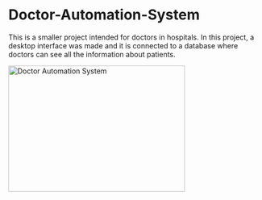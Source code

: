 # Doctor-Automation-System

This is a smaller project intended for doctors in hospitals. In this project, a desktop interface was made and it is connected to a database where doctors can see all the information about patients.

<p align="left">
    <!-- Resized image to 150x150 -->
    <img src="https://drive.google.com/uc?export=view&id=1eWpbjCXNFXRIdTboXUzBpcSzXJmOTWTE" alt="Doctor Automation System" style="width: 350px; height: 250px;" />
</p>
